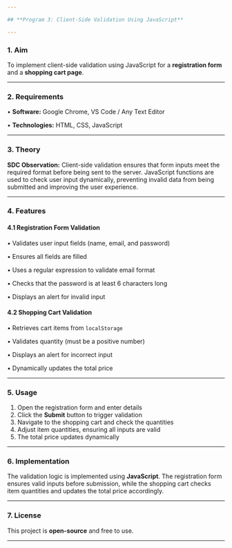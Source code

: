```yaml
---

## **Program 3: Client-Side Validation Using JavaScript**

---
```


### **1. Aim**

To implement client-side validation using JavaScript for a **registration form** and a **shopping cart page**.

---

### **2. Requirements**

• **Software:** Google Chrome, VS Code / Any Text Editor

• **Technologies:** HTML, CSS, JavaScript

---

### **3. Theory**

**SDC Observation:**
Client-side validation ensures that form inputs meet the required format before being sent to the server. JavaScript functions are used to check user input dynamically, preventing invalid data from being submitted and improving the user experience.

---

### **4. Features**

#### **4.1 Registration Form Validation**

• Validates user input fields (name, email, and password)

• Ensures all fields are filled

• Uses a regular expression to validate email format

• Checks that the password is at least 6 characters long

• Displays an alert for invalid input

#### **4.2 Shopping Cart Validation**

• Retrieves cart items from `localStorage`

• Validates quantity (must be a positive number)

• Displays an alert for incorrect input

• Dynamically updates the total price

---

### **5. Usage**

1. Open the registration form and enter details
2. Click the **Submit** button to trigger validation
3. Navigate to the shopping cart and check the quantities
4. Adjust item quantities, ensuring all inputs are valid
5. The total price updates dynamically

---

### **6. Implementation**

The validation logic is implemented using **JavaScript**. The registration form ensures valid inputs before submission, while the shopping cart checks item quantities and updates the total price accordingly.

---

### **7. License**

This project is **open-source** and free to use.

---
